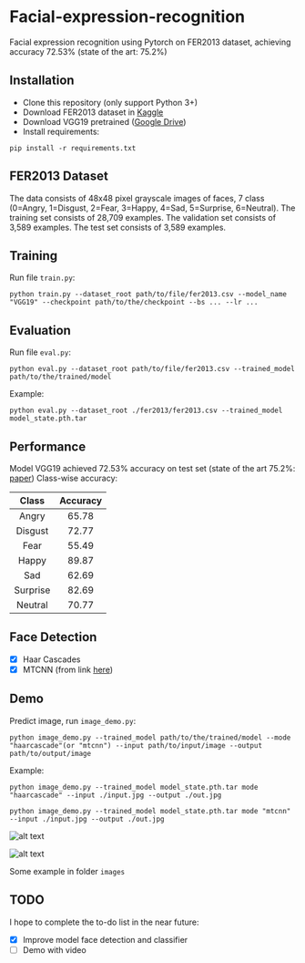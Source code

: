 # Facial-expression-recognition
Facial expression recognition using Pytorch on FER2013 dataset, achieving accuracy 72.53% (state of the art: 75.2%)

## Installation

* Clone this repository (only support Python 3+)
* Download FER2013 dataset in [Kaggle](https://www.kaggle.com/c/challenges-in-representation-learning-facial-expression-recognition-challenge)
* Download VGG19 pretrained ([Google Drive](https://drive.google.com/file/d/15qjJjOEWvzcAvJIwZfl7nFlk4Nw76VG1/view?usp=sharing))
* Install requirements:
```
pip install -r requirements.txt
```

## FER2013 Dataset

The data consists of 48x48 pixel grayscale images of faces, 7 class (0=Angry, 1=Disgust, 2=Fear, 3=Happy, 4=Sad, 5=Surprise, 6=Neutral). The training set consists of 28,709 examples. The validation set consists of 3,589 examples. The test set consists of 3,589 examples.

## Training

Run file `train.py`:
```
python train.py --dataset_root path/to/file/fer2013.csv --model_name "VGG19" --checkpoint path/to/the/checkpoint --bs ... --lr ...
```

## Evaluation

Run file `eval.py`:
```
python eval.py --dataset_root path/to/file/fer2013.csv --trained_model path/to/the/trained/model
```
Example:
```
python eval.py --dataset_root ./fer2013/fer2013.csv --trained_model model_state.pth.tar
```

## Performance

Model VGG19 achieved 72.53% accuracy on test set (state of the art 75.2%: [paper](https://arxiv.org/pdf/1612.02903.pdf))
Class-wise accuracy:

|  Class      |   Accuracy   |
| :---------: | :----------: |
|    Angry    |    65.78     |
|   Disgust   |    72.77     |
|    Fear     |    55.49     |
|    Happy    |    89.87     |
|    Sad      |    62.69     |
|  Surprise   |    82.69     |
|   Neutral	  |    70.77     |

## Face Detection

* [x] Haar Cascades
* [x] MTCNN (from link [here](https://github.com/ipazc/mtcnn))

## Demo

Predict image, run `image_demo.py`:
```
python image_demo.py --trained_model path/to/the/trained/model --mode "haarcascade"(or "mtcnn") --input path/to/input/image --output path/to/output/image
```
Example:
```
python image_demo.py --trained_model model_state.pth.tar mode "haarcascade" --input ./input.jpg --output ./out.jpg
```

```
python image_demo.py --trained_model model_state.pth.tar mode "mtcnn" --input ./input.jpg --output ./out.jpg
```
![alt text](https://github.com/anhtuan85/Facial-expression-recognition/blob/master/images/out1.png)

![alt text](https://github.com/anhtuan85/Facial-expression-recognition/blob/master/images/out3.jpg)

Some example in folder ```images```

## TODO
I hope to complete the to-do list in the near future:
* [x] Improve model face detection and classifier
* [ ] Demo with video
